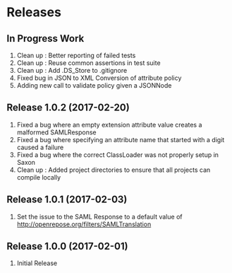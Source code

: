 # Releases #

## In Progress Work ##
1. Clean up : Better reporting of failed tests
1. Clean up : Reuse common assertions in test suite
1. Clean up : Add .DS_Store to .gitignore
1. Fixed bug in JSON to XML Conversion of attribute policy
1. Adding new call to validate policy given a JSONNode

## Release 1.0.2 (2017-02-20) ##
1. Fixed a bug where an empty extension attribute value creates a malformed SAMLResponse
1. Fixed a bug where specifying an attribute name that started with a digit caused a failure
1. Fixed a bug where the correct ClassLoader was not properly setup in Saxon
1. Clean up : Added project directories to ensure that all projects can compile locally

## Release 1.0.1 (2017-02-03) ##
1. Set the issue to the SAML Response to a default value of http://openrepose.org/filters/SAMLTranslation

## Release 1.0.0 (2017-02-01) ##
1. Initial Release
